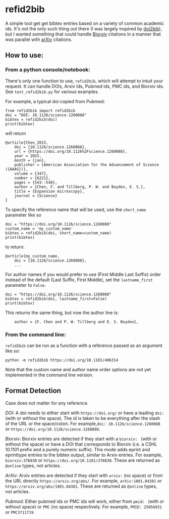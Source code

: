 # refid2bib

A simple tool get get bibtex entries based on a variety of common academic ids. It's not the only such thing out there (I was largely inspired by [doi2bib](https://www.doi2bib.org)), but I wanted something that could handle [Biorxiv](https://www.biorxiv.org) citations in a manner that was parallel with [arXiv](https://www.arxiv.org) citations.

## How to use:

### From a python console/notebook:

There's only one function to use, `refid2bib`, which will attempt to intuit your request. It can handle DOIs, Arxiv Ids, Pubmed ids, PMC ids, and Biorxiv ids. See `test_refid2bib.py` for various examples.

For example, a typical doi copied from Pubmed:
```
from refid2bib import refid2bib
doi = "DOI: 10.1126/science.1260088"
bibtex = refid2bib(doi)
print(bibtex)
```
will return
```
@article{Chen_2015,
    doi = {10.1126/science.1260088},
    url = {https://doi.org/10.1126%2Fscience.1260088},
    year = 2015,
    month = {jan},
    publisher = {American Association for the Advancement of Science ({AAAS})},
    volume = {347},
    number = {6221},
    pages = {543--548},
    author = {Chen, F. and Tillberg, P. W. and Boyden, E. S.},
    title = {Expansion microscopy},
    journal = {Science}
}
```

To specify the reference name that will be used, use the `short_name` parameter like so
```
doi = "https://doi.org/10.1126/science.1260088"
custom_name = 'my_custom_name'
bibtex = refid2bib(doi, short_name=custom_name)
print(bibtex)
```
to return:
```
@article{my_custom_name,
    doi = {10.1126/science.1260088},
    ...
```


For author names if you would prefer to use (First Middle Last Suffix) order instead of the default (Last Suffix, First Middle), set the `lastname_first` parameter to `False`.
```
doi = "https://doi.org/10.1126/science.1260088"
bibtex = refid2bib(doi, lastname_first=False)
print(bibtex)
```
This returns the same thing, but now the author line is:
```
    author = {F. Chen and P. W. Tillberg and E. S. Boyden},
```

### From the command line:

`refid2bib` can be run as a function with a reference passed as an argument like so:

```
python -m refid2bib https://doi.org/10.1101/406314
```

Note that the custom name and author name order options are not yet implemented in the command line version.

## Format Detection

Case does not matter for any reference.

_DOI:_
    A doi needs to either start with `https://doi.org/` or have a leading `doi: ` (with or without the space). The id is taken to be everything after the slash of the URL or the space/colon. For example,`doi: 10.1126/science.1260088` or `https://doi.org/10.1126/science.1260088`.

_Biorxiv:_
    Biorxiv entries are detected if they start with a `biorxiv: ` (with or without the space) or have a DOI that corresponds to Biorxiv (i.e. a CSHL 10.1101 prefix and a purely numeric suffix). This mode adds eprint and eprinttype entries to the bibtex output, similar to Arxiv entries. For example, `biorxiv:376830` or `https://doi.org/10.1101/376830`. These are returned as `@online` types, not articles.

_ArXiv:_
    Arxiv entries are detected if they start with `arxiv:` (no space) or from the URL directly `https://arxiv.org/abs/`. For example, `arXiv:1801.04381` or `https://arxiv.org/abs/1801.04381`. These are returned as `@online` types, not articles.

_Pubmed:_
    Either pubmed ids or PMC ids will work, either from `pmid: ` (with or without space) or `PMC` (no space) respectively. For example, `PMID: 25056931` or `PMC3711719`.
